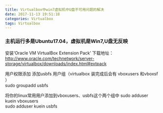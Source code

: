```yaml
---
title: Virtualbox中win7虚拟机中U盘不可用问题的解决
date: 2017-11-13 19:51:18
categories: Virtualbox
tags: Virtualbox
---
```


### 主机运行多是Ubuntu17.04，虚拟机是Win7,U盘无反映
安装‘Oracle VM VirtualBox Extension Pack’
下载地址：http://www.oracle.com/technetwork/server-storage/virtualbox/downloads/index.html#extpack

用户权限添加
添加usbfs 用户组（virtualbox 装完成后会有 vboxusers 和vboxsf ）                  
sudo groupadd usbfs   

将你的linux常用用户添加到vboxusers、usbfs这个两个组中
sudo adduser kuein vboxusers  
sudo adduser kuein usbfs  